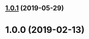 ## [1.0.1](https://github.com/wessberg/connection-observer/compare/v1.0.0...v1.0.1) (2019-05-29)

# 1.0.0 (2019-02-13)
